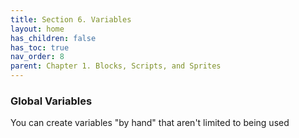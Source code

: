 ```yaml
---
title: Section 6. Variables
layout: home
has_children: false
has_toc: true
nav_order: 8
parent: Chapter 1. Blocks, Scripts, and Sprites
---
```


###  Global Variables

You can create variables "by hand" that aren't limited to being used
